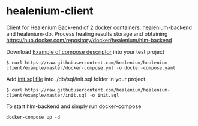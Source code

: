# healenium-client
Client for Healenium
Back-end of 2 docker containers: healenium-backend and healenium-db. Process healing results storage and obtaining 
https://hub.docker.com/repository/docker/healenium/hlm-backend

Download [Example of compose descriptor](https://github.com/healenium/healenium-client/blob/master/example/docker-compose.yaml) into your test project 
```
$ curl https://raw.githubusercontent.com/healenium/healenium-client/example/master/docker-compose.yml -o docker-compose.yaml
```

Add [init.sql file](https://github.com/healenium/healenium-client/blob/master/example/init.sql)  into ./db/sql/init.sql folder in your project
```
$ curl https://raw.githubusercontent.com/healenium/healenium-client/example/master/init.sql -o init.sql
```

To start hlm-backend and simply run docker-compose 
```
docker-compose up -d
```
